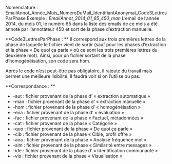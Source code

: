 
Nomenclature : EmailAnnot_Année_Mois_NuméroDuMail_IdentifiantAnonymat_Code3LettresParPhase
Exemple : *EmailAnnot_2014_01_65_450_man*
L’email de l’année 2014, du mois 01, le numéro 65 dans la liste des emails de ce mois a été annoté par l’annotateur 450 et sort de la phase d’extraction manuelle.

**Code3LettresParPhase : **
Il correspond aux trois premières lettres de la phase de laquelle le fichier vient de sortir (sauf pour les phases d’extraction et la phase « De quoi ça parle » où ce sont les trois premières lettres du deuxième mot).
Ainsi, pour un fichier sortant de la phase d’homogénéisation, son code sera hom.

Après le code n’est peut-être pas obligatoire, il rajoute du travail mais permet une meilleure lisibilité. Il faudra voir si on l’utilise ou pas.

**Correspondance : **
* -aut : fichier provenant de la phase d’ « extraction automatique »
* -man : fichier provenant de la phase d’ « extraction manuelle »
* -hom : fichier provenant de la phase d’ « homogénéisation »
* -eva : fichier provenant de la phase d’ « évaluation »
* -fac : fichier provenant de la phase « Factuel, métadonnées »
* -cat : fichier provenant de la phase « Catégorie »
* -quo : fichier provenant de la phase « De quoi ça parle »
* -cib : fichier provenant de la phase « Cible, profil offre »
* -ana : fichier provenant de la phase « Analyse fréquence mot »
* -sim : fichier provenant de la phase « Similarité entre messages »
* -ide : fichier provenant de la phase d’ « Identification communauté »
* -vis : fichier provenant de la phase « Visualisation »
	
	
	
